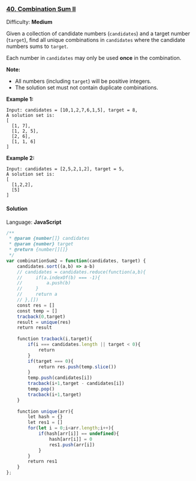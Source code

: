 ### [40\. Combination Sum II](https://leetcode.com/problems/combination-sum-ii/)

Difficulty: **Medium**


Given a collection of candidate numbers (`candidates`) and a target number (`target`), find all unique combinations in `candidates` where the candidate numbers sums to `target`.

Each number in `candidates` may only be used **once** in the combination.

**Note:**

*   All numbers (including `target`) will be positive integers.
*   The solution set must not contain duplicate combinations.

**Example 1:**

```
Input: candidates = [10,1,2,7,6,1,5], target = 8,
A solution set is:
[
  [1, 7],
  [1, 2, 5],
  [2, 6],
  [1, 1, 6]
]
```

**Example 2:**

```
Input: candidates = [2,5,2,1,2], target = 5,
A solution set is:
[
  [1,2,2],
  [5]
]
```


#### Solution

Language: **JavaScript**

```javascript
/**
 * @param {number[]} candidates
 * @param {number} target
 * @return {number[][]}
 */
var combinationSum2 = function(candidates, target) {
    candidates.sort((a,b) => a-b)
    // candidates = candidates.reduce(function(a,b){
    //     if(a.indexOf(b) === -1){
    //         a.push(b)
    //     }
    //     return a
    // },[])
    const res = []
    const temp = []
    tracback(0,target)
    result = unique(res)
    return result
    
    function tracback(i,target){
        if(i === candidates.length || target < 0){
            return
        }
        if(target === 0){
            return res.push(temp.slice())
        }
        temp.push(candidates[i])
        tracback(i+1,target - candidates[i])
        temp.pop()
        tracback(i+1,target)
    }
    
    function unique(arr){
        let hash = {}
        let res1 = []
        for(let i = 0;i<arr.length;i++){
            if(hash[arr[i]] == undefined){
                hash[arr[i]] = 0
                res1.push(arr[i])
            }
        }
        return res1
    }
};
```

